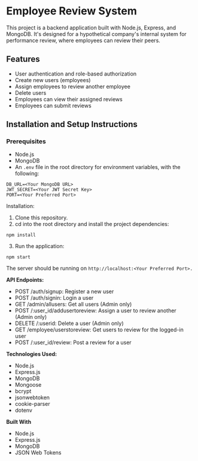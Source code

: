 # Employee Review System

This project is a backend application built with Node.js, Express, and MongoDB. It's designed for a hypothetical company's internal system for performance review, where employees can review their peers.

## Features

- User authentication and role-based authorization
- Create new users (employees)
- Assign employees to review another employee
- Delete users
- Employees can view their assigned reviews
- Employees can submit reviews

## Installation and Setup Instructions

### Prerequisites
- Node.js
- MongoDB
- An `.env` file in the root directory for environment variables, with the following:

```
DB_URL=<Your MongoDB URL>
JWT_SECRET=<Your JWT Secret Key>
PORT=<Your Preferred Port>
```
Installation:
1) Clone this repository.
2) cd into the root directory and install the project dependencies:

```
npm install
```
3) Run the application:

```
npm start
```
The server should be running on ```http://localhost:<Your Preferred Port>.```

**API Endpoints:**
- POST /auth/signup: Register a new user
- POST /auth/signin: Login a user
- GET /admin/allusers: Get all users (Admin only)
- POST /:user_id/addusertoreview: Assign a user to review another (Admin only)
- DELETE /:userid: Delete a user (Admin only)
- GET /employee/userstoreview: Get users to review for the logged-in user
- POST /:user_id/review: Post a review for a user
  
**Technologies Used:**
- Node.js
- Express.js
- MongoDB
- Mongoose
- bcrypt
- jsonwebtoken
- cookie-parser
- dotenv


**Built With**
- Node.js
- Express.js
- MongoDB
- JSON Web Tokens


